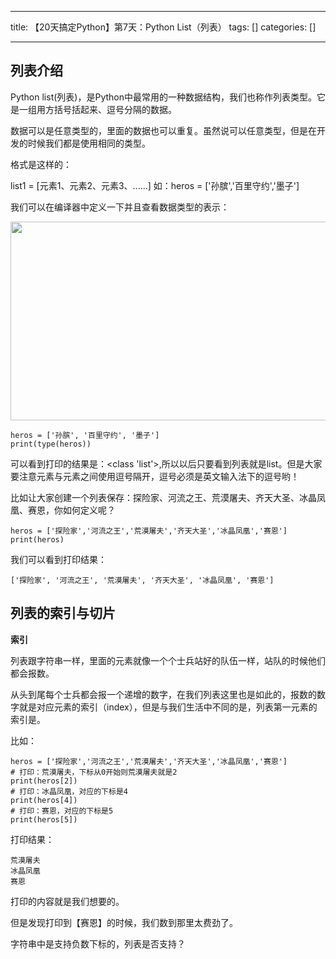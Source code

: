 
--- 
title:  【20天搞定Python】第7天：Python List（列表） 
tags: []
categories: [] 

---
## 列表介绍

Python list(列表)，是Python中最常用的一种数据结构，我们也称作列表类型。它是一组用方括号括起来、逗号分隔的数据。

数据可以是任意类型的，里面的数据也可以重复。虽然说可以任意类型，但是在开发的时候我们都是使用相同的类型。

格式是这样的：

>  
 list1 = [元素1、元素2、元素3、......] 如：heros = ['孙膑','百里守约','墨子'] 


我们可以在编译器中定义一下并且查看数据类型的表示：

<img alt="" height="318" src="https://img-blog.csdnimg.cn/20210617174457323.png?x-oss-process=image/watermark,type_ZmFuZ3poZW5naGVpdGk,shadow_10,text_aHR0cHM6Ly9ibG9nLmNzZG4ubmV0L3lnY3h5ZHp4,size_16,color_FFFFFF,t_70" width="621">

```
heros = ['孙膑', '百里守约', '墨子']
print(type(heros))
```

可以看到打印的结果是：&lt;class 'list'&gt;,所以以后只要看到列表就是list。但是大家要注意元素与元素之间使用逗号隔开，逗号必须是英文输入法下的逗号哟！

比如让大家创建一个列表保存：探险家、河流之王、荒漠屠夫、齐天大圣、冰晶凤凰、赛恩，你如何定义呢？

```
heros = ['探险家','河流之王','荒漠屠夫','齐天大圣','冰晶凤凰','赛恩']
print(heros)
```

我们可以看到打印结果：

```
['探险家', '河流之王', '荒漠屠夫', '齐天大圣', '冰晶凤凰', '赛恩']
```

## 列表的索引与切片

**索引**

列表跟字符串一样，里面的元素就像一个个士兵站好的队伍一样，站队的时候他们都会报数。

从头到尾每个士兵都会报一个递增的数字，在我们列表这里也是如此的，报数的数字就是对应元素的索引（index），但是与我们生活中不同的是，列表第一元素的索引是。

比如：

```
heros = ['探险家','河流之王','荒漠屠夫','齐天大圣','冰晶凤凰','赛恩']
# 打印：荒漠屠夫，下标从0开始则荒漠屠夫就是2
print(heros[2])
# 打印：冰晶凤凰，对应的下标是4
print(heros[4])
# 打印：赛恩，对应的下标是5
print(heros[5])
```

打印结果：

```
荒漠屠夫
冰晶凤凰
赛恩
```

打印的内容就是我们想要的。

但是发现打印到【赛恩】的时候，我们数到那里太费劲了。

字符串中是支持负数下标的，列表是否支持？

